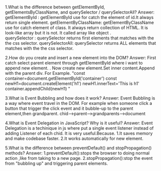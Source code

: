 1.What is the difference between getElementById, getElementsByClassName, and querySelector / querySelectorAll?
Answer:
getElementById : getElementById use for catch the element of id.It always return single element.
getElementByClassName: getElementByClassName use for catch element of class. It always return collection of HTML. It is look-like array but it is not. It called array like object .     
querySelector : querySelector returns first elements that matches with the the css selector.
querySelectorAll: querySelector returns ALL elements that matches with the the css selector.


2.How do you create and insert a new element into the DOM?
Answer: First catch select parent element through getElementById where i want to append  new element. . Now create new element.Set inner content.Append with the parent div. For Example. 
"const container=document.getElementById('container')
const newH1=document.createElement('h1')
newH1.innerText='This is h1'
container.appendChild(newH1)
"

3.What is Event Bubbling and how does it work? 
Answer: Event Bubbling is a way where event travel in the DOM. For example
when someone click a button that trigger the click event and it bubble-up to the parent element,then grandparent.
chid-->parent-->grandparents-->document

4.What is Event Delegation in JavaScript? Why is it useful?
Answer: Event Delegation is a techinique in js where put a single event listener  instead of adding Listener of each chid.
It is very useful.Because.
1.It saves memory and make codebase faster.
2.It works automatically for new element.

5.What is the difference between preventDefault() and stopPropagation() methods?
Answer:
1.preventDefault():stops the browser to doing normal action ,like from taking to a new page.
2.stopPropagation():stop the event from "bubbling up" and triggering parent elements.


